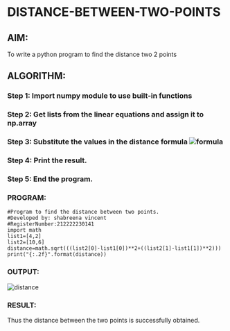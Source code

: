# DISTANCE-BETWEEN-TWO-POINTS

## AIM:
To write a python program to find the distance two 2 points
## ALGORITHM:
### Step 1: Import numpy module to use built-in functions
### Step 2: Get lists from the linear equations and assign it to np.array
### Step 3: Substitute the values in the distance formula ![formula](https://user-images.githubusercontent.com/119475721/228170464-62332e47-ab96-487e-a74b-9da312e50bcc.png)
### Step 4: Print the result.
### Step 5: End the program.


### PROGRAM:
 ```
 #Program to find the distance between two points.
#Developed by: shabreena vincent
#RegisterNumber:212222230141
import math
list1=[4,2]
list2=[10,6]
distance=math.sqrt(((list2[0]-list1[0])**2+((list2[1]-list1[1])**2)))
print("{:.2f}".format(distance))
```


### OUTPUT:




![distance](https://user-images.githubusercontent.com/119475721/228169871-b5512d0f-d54d-4224-80af-183fe6272142.png)


### RESULT:

Thus the distance between the two points is successfully obtained.
